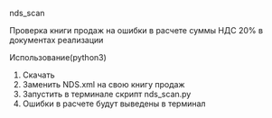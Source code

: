nds_scan 

Проверка книги продаж на ошибки в расчете суммы НДС 20% в документах реализации

Использование(python3)
1. Скачать 
2. Заменить NDS.xml на свою книгу продаж
3. Запустить в терминале скрипт nds_scan.py
4. Ошибки в расчете будут выведены в терминал
